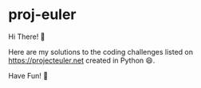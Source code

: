 # proj-euler

Hi There! 👋

Here are my solutions to the coding challenges listed on https://projecteuler.net created in Python 😄.

Have Fun! 🎉
